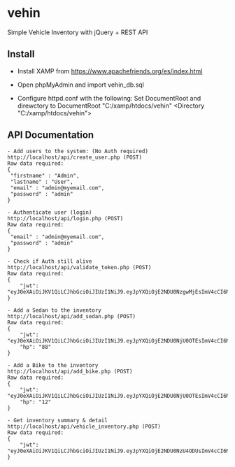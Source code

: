 # vehin
Simple Vehicle Inventory with jQuery + REST API

## Install
- Install XAMP from https://www.apachefriends.org/es/index.html

* Open phpMyAdmin and import vehin_db.sql

* Configure httpd.conf with the following:
Set DocumentRoot and direwctory to
DocumentRoot "C:/xamp/htdocs/vehin"
<Directory "C:/xamp/htdocs/vehin">

## API Documentation
```
- Add users to the system: (No Auth required)
http://localhost/api/create_user.php (POST)
Raw data required:
{
 "firstname" : "Admin",
 "lastname" : "User",
 "email" : "admin@myemail.com",
 "password" : "admin"
}

- Authenticate user (login) 
http://localhost/api/login.php (POST)
Raw data required:
{
 "email" : "admin@myemail.com",
 "password" : "admin"
}

- Check if Auth still alive
http://localhost/api/validate_token.php (POST)
Raw data required:
{
    "jwt": "eyJ0eXAiOiJKV1QiLCJhbGciOiJIUzI1NiJ9.eyJpYXQiOjE2NDU0NzgwMjEsImV4cCI6MTY0NTQ3ODMyMSwiaXNzIjoiaHR0cDovL2xvY2FsaG9zdC9hcGkvIiwiZGF0YSI6eyJpZCI6IjEyIiwiZmlyc3RuYW1lIjoiVXNlciA3IiwibGFzdG5hbWUiOiJUZXN0IiwiZW1haWwiOiJ0dXNlcjdAbXllbWFpbC5jb20ifX0.ghdM7S5icsGWm9EnK3cKRxllObSaNGFYO5f_sBRJ7jE"
}

- Add a Sedan to the inventory
http://localhost/api/add_sedan.php (POST)
Raw data required:
{
    "jwt": "eyJ0eXAiOiJKV1QiLCJhbGciOiJIUzI1NiJ9.eyJpYXQiOjE2NDU0NjU0OTEsImV4cCI6MTY0NTQ2NTc5MSwiaXNzIjoiaHR0cDovL2xvY2FsaG9zdC9hcGkvIiwiZGF0YSI6eyJpZCI6IjEyIiwiZmlyc3RuYW1lIjoiVXNlciA3IiwibGFzdG5hbWUiOiJUZXN0IiwiZW1haWwiOiJ0dXNlcjdAbXllbWFpbC5jb20ifX0.QMXDR6zMJEn0IKKceDVQAdPvNtrQ0b5yN46YnAfcrro",
    "hp": "88"
}

- Add a Bike to the inventory
http://localhost/api/add_bike.php (POST)
Raw data required:
{
    "jwt": "eyJ0eXAiOiJKV1QiLCJhbGciOiJIUzI1NiJ9.eyJpYXQiOjE2NDU0NjU0OTEsImV4cCI6MTY0NTQ2NTc5MSwiaXNzIjoiaHR0cDovL2xvY2FsaG9zdC9hcGkvIiwiZGF0YSI6eyJpZCI6IjEyIiwiZmlyc3RuYW1lIjoiVXNlciA3IiwibGFzdG5hbWUiOiJUZXN0IiwiZW1haWwiOiJ0dXNlcjdAbXllbWFpbC5jb20ifX0.QMXDR6zMJEn0IKKceDVQAdPvNtrQ0b5yN46YnAfcrro",
    "hp": "12"
}

- Get inventory summary & detail
http://localhost/api/vehicle_inventory.php (POST)
Raw data required:
{
    "jwt": "eyJ0eXAiOiJKV1QiLCJhbGciOiJIUzI1NiJ9.eyJpYXQiOjE2NDU0NzU4ODUsImV4cCI6MTY0NTQ3NjE4NSwiaXNzIjoiaHR0cDovL2xvY2FsaG9zdC9hcGkvIiwiZGF0YSI6eyJpZCI6IjEyIiwiZmlyc3RuYW1lIjoiVXNlciA3IiwibGFzdG5hbWUiOiJUZXN0IiwiZW1haWwiOiJ0dXNlcjdAbXllbWFpbC5jb20ifX0.Mu_PSHk43et6bo8UlQVo07AfDspBpmZf2OkgvEFqGmU"
}
```
